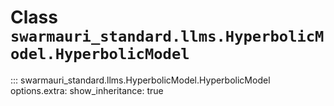 # Class `swarmauri_standard.llms.HyperbolicModel.HyperbolicModel`

::: swarmauri_standard.llms.HyperbolicModel.HyperbolicModel
    options.extra:
      show_inheritance: true

